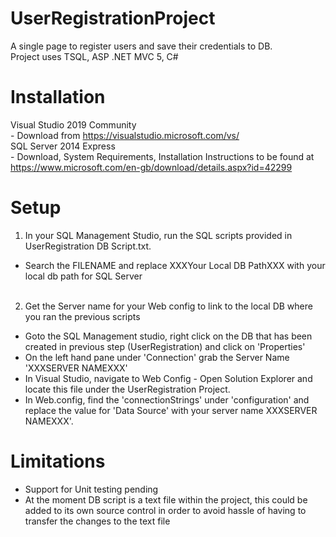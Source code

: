 # UserRegistrationProject
A single page to register users and save their credentials to DB.<br/>
Project uses TSQL, ASP .NET MVC 5, C#

# Installation
Visual Studio 2019 Community<br/>
    - Download from https://visualstudio.microsoft.com/vs/ <br/>
SQL Server 2014 Express<br/>
    - Download, System Requirements, Installation Instructions to be found at https://www.microsoft.com/en-gb/download/details.aspx?id=42299 

# Setup
1) In your SQL Management Studio, run the SQL scripts provided in UserRegistration DB Script.txt. <br/>
- Search the FILENAME and replace XXXYour Local DB PathXXX with your local db path for SQL Server <br/><br/>

2) Get the Server name for your Web config to link to the local DB where you ran the previous scripts<br/>
- Goto the SQL Management studio, right click on the DB that has been created in previous step (UserRegistration) and click on 'Properties'<br/>
- On the left hand pane under 'Connection' grab the Server Name 'XXXSERVER NAMEXXX'<br/>
- In Visual Studio, navigate to Web Config -  Open Solution Explorer and locate this file under the UserRegistration Project.<br/>
- In Web.config, find the 'connectionStrings' under 'configuration' and replace the value for 'Data Source' with your server name XXXSERVER NAMEXXX'.<br/>


# Limitations
- Support for Unit testing pending<br/>
- At the moment DB script is a text file within the project, this could be added to its own source control in order to avoid hassle of having to transfer the changes to the text file<br/>


